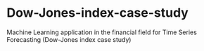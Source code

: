# Dow-Jones-index-case-study
Machine Learning application in the financial field for Time Series Forecasting (Dow-Jones index case study)
